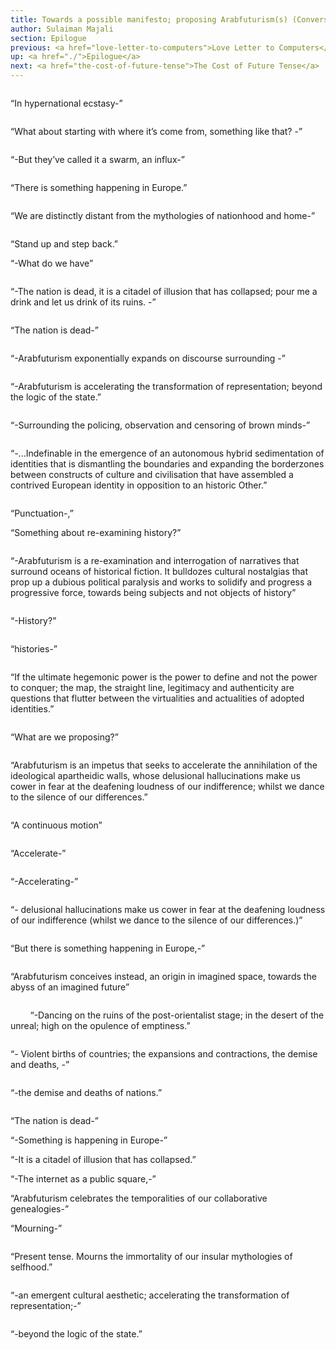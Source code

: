 ```yaml
---
title: Towards a possible manifesto; proposing Arabfuturism(s) (Conversation A)
author: Sulaiman Majali
section: Epilogue
previous: <a href="love-letter-to-computers">Love Letter to Computers</a>
up: <a href="./">Epilogue</a>
next: <a href="the-cost-of-future-tense">The Cost of Future Tense</a>
---
```


<div class="offset-by-one columns"><p>“In hypernational ecstasy-”</p></div>

“What about starting with where it’s come from, something like that? -”

<div class="offset-by-one columns"><p>“-But they’ve called it a swarm, an influx-”</p></div>

“There is something happening in Europe.”

<div class="offset-by-one columns"><p>“We are distinctly distant from the mythologies of nationhood and home-”</p></div>

“Stand up and step back.”

“-What do we have”

<div class="offset-by-one columns"><p>“-The nation is dead, it is a citadel of illusion that has collapsed; pour me a drink and let us drink of its ruins. -”</p></div>

“The nation is dead-”

<div class="offset-by-one columns"><p>“-Arabfuturism exponentially expands on discourse surrounding -”</p></div>

<div class="offset-by-one columns"><p>“-Arabfuturism is accelerating the transformation of representation; beyond the logic of the state.”</p></div>

<div class="offset-by-one columns"><p>“-Surrounding the policing, observation and censoring of brown minds-”</p></div>

<div class="offset-by-one columns"><p>“-...Indefinable in the emergence of an autonomous hybrid sedimentation of identities that is dismantling the boundaries and expanding the borderzones between constructs of culture and civilisation that have assembled a contrived European identity in opposition to an historic Other.”</p></div>

“Punctuation-,”

“Something about re-examining history?”

<div class="offset-by-one columns"><p>“-Arabfuturism is a re-examination and interrogation of narratives that surround oceans of historical fiction. It bulldozes cultural nostalgias that prop up a dubious political paralysis and works to solidify and progress a progressive force, towards being subjects and not objects of history”</p></div>

“-History?”

<div class="offset-by-one columns"><p>“histories-”</p></div>

<div class="offset-by-one columns"><p>“If the ultimate hegemonic power is the power to define and not the power to conquer; the map, the straight line, legitimacy and authenticity are questions that flutter between the virtualities and actualities of adopted identities.”</p></div>

<div class="offset-by-one columns"><p>“What are we proposing?”</p></div>

<div class="offset-by-one columns"><p>“Arabfuturism is an impetus that seeks to accelerate the annihilation of the ideological apartheidic walls, whose delusional hallucinations make us cower in fear at the deafening loudness of our indifference;  whilst we dance to the silence of our differences.”</p></div>

“A continuous motion”

<div class="offset-by-one columns"><p>“Accelerate-”</p></div>

“-Accelerating-”

<div class="offset-by-one columns"><p>“- delusional hallucinations make us cower in fear at the deafening loudness of our indifference (whilst we dance to the silence of our differences.)”</p></div>

“But there is something happening in Europe,-”

<div class="offset-by-one columns"><p>“Arabfuturism conceives instead, an origin in imagined space, towards the abyss of an imagined future”</p></div>

&nbsp;&nbsp;&nbsp;&nbsp;&nbsp;&nbsp;&nbsp;&nbsp;“-Dancing on the ruins of the post-orientalist stage; in the desert of the unreal; high on the opulence of emptiness.”

<div class="offset-by-one columns"><p>“- Violent births of countries; the expansions and contractions, the demise and deaths, -”</p></div>

<div class="offset-by-one columns"><p>“-the demise and deaths of nations.”</p></div>

“The nation is dead-”

“-Something is happening in Europe-”

“-It is a citadel of illusion that has collapsed.”

“-The internet as a public square,-”

“Arabfuturism celebrates the temporalities of our collaborative genealogies-”

“Mourning-”
 
<div class="offset-by-one columns"><p>“Present tense. Mourns the immortality of our insular mythologies of selfhood.”</p></div>

<div class="offset-by-one columns"><p>“-an emergent cultural aesthetic; accelerating the transformation of representation;-”</p></div>

“-beyond the logic of the state.”
